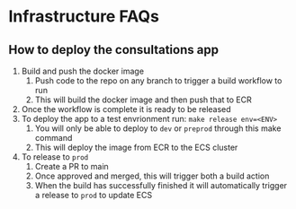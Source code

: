 # Infrastructure FAQs

## How to deploy the consultations app
1. Build and push the docker image
   1. Push code to the repo on any branch to trigger a build workflow to run
   2. This will build the docker image and then push that to ECR
2. Once the workflow is complete it is ready to be released
3. To deploy the app to a test envrionment run: `make release env=<ENV>`
   1. You will only be able to deploy to `dev` or `preprod` through this make command
   2. This will deploy the image from ECR to the ECS cluster
4. To release to `prod` 
   1. Create a PR to main
   2. Once approved and merged, this will trigger both a build action
   3. When the build has successfully finished it will automatically trigger a release to `prod` to update ECS

